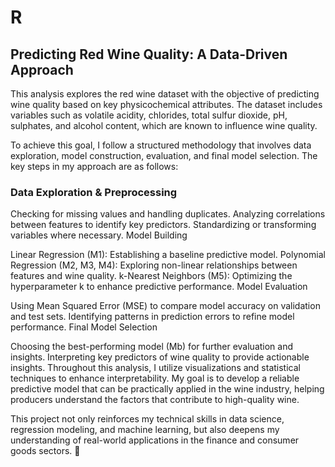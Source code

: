 # R

## Predicting Red Wine Quality: A Data-Driven Approach ##

This analysis explores the red wine dataset with the objective of predicting wine quality based on key physicochemical attributes. The dataset includes variables such as volatile acidity, chlorides, total sulfur dioxide, pH, sulphates, and alcohol content, which are known to influence wine quality.

To achieve this goal, I follow a structured methodology that involves data exploration, model construction, evaluation, and final model selection. The key steps in my approach are as follows:

### Data Exploration & Preprocessing ###

Checking for missing values and handling duplicates.
Analyzing correlations between features to identify key predictors.
Standardizing or transforming variables where necessary.
Model Building

Linear Regression (M1): Establishing a baseline predictive model.
Polynomial Regression (M2, M3, M4): Exploring non-linear relationships between features and wine quality.
k-Nearest Neighbors (M5): Optimizing the hyperparameter k to enhance predictive performance.
Model Evaluation

Using Mean Squared Error (MSE) to compare model accuracy on validation and test sets.
Identifying patterns in prediction errors to refine model performance.
Final Model Selection

Choosing the best-performing model (Mb) for further evaluation and insights.
Interpreting key predictors of wine quality to provide actionable insights.
Throughout this analysis, I utilize visualizations and statistical techniques to enhance interpretability. My goal is to develop a reliable predictive model that can be practically applied in the wine industry, helping producers understand the factors that contribute to high-quality wine.

This project not only reinforces my technical skills in data science, regression modeling, and machine learning, but also deepens my understanding of real-world applications in the finance and consumer goods sectors. 🚀
